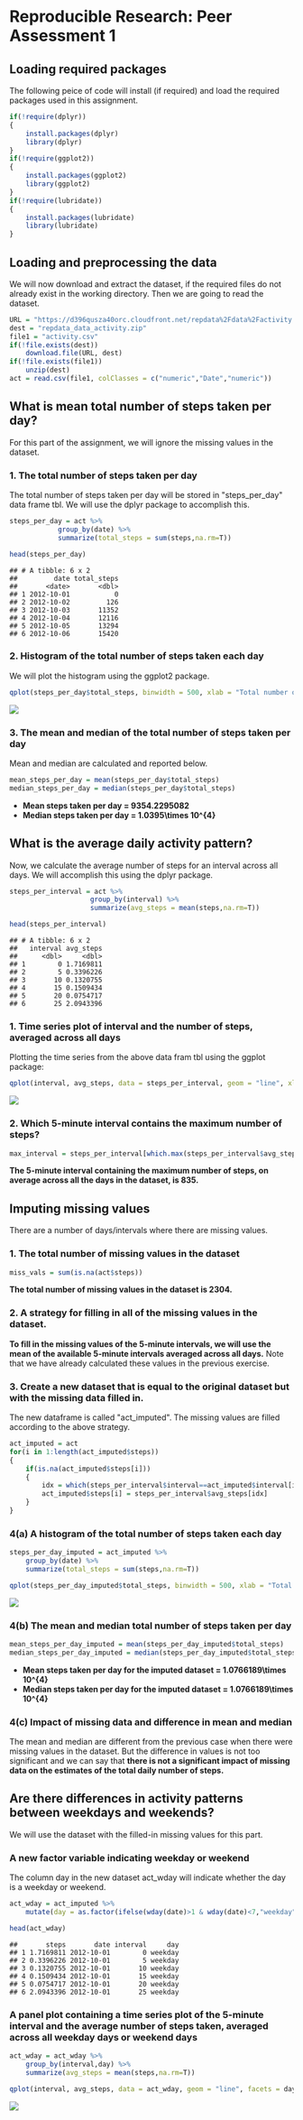# Reproducible Research: Peer Assessment 1


## Loading required packages
The following peice of code will install (if required) and load the required packages used in this assignment.

```r
if(!require(dplyr))
{    
    install.packages(dplyr)
    library(dplyr)
}
if(!require(ggplot2))
{    
    install.packages(ggplot2)
    library(ggplot2)
}
if(!require(lubridate))
{    
    install.packages(lubridate)
    library(lubridate)
}
```

## Loading and preprocessing the data
We will now download and extract the dataset, if the required files do not already exist in the working directory. Then we are going to read the dataset.

```r
URL = "https://d396qusza40orc.cloudfront.net/repdata%2Fdata%2Factivity.zip"
dest = "repdata_data_activity.zip"
file1 = "activity.csv"
if(!file.exists(dest))
    download.file(URL, dest)
if(!file.exists(file1))
    unzip(dest)
act = read.csv(file1, colClasses = c("numeric","Date","numeric"))
```

## What is mean total number of steps taken per day?
For this part of the assignment, we will ignore the missing values in the dataset.

### 1. The total number of steps taken per day
The total number of steps taken per day will be stored in "steps_per_day" data frame tbl. We will use the dplyr package to accomplish this.


```r
steps_per_day = act %>% 
            group_by(date) %>% 
            summarize(total_steps = sum(steps,na.rm=T))

head(steps_per_day)
```

```
## # A tibble: 6 x 2
##         date total_steps
##       <date>       <dbl>
## 1 2012-10-01           0
## 2 2012-10-02         126
## 3 2012-10-03       11352
## 4 2012-10-04       12116
## 5 2012-10-05       13294
## 6 2012-10-06       15420
```

### 2. Histogram of the total number of steps taken each day
We will plot the histogram using the ggplot2 package.

```r
qplot(steps_per_day$total_steps, binwidth = 500, xlab = "Total number of steps per day", ylab = "Frequency", main = "Histogram of total number of steps per day")
```

![](PA1_template_files/figure-html/unnamed-chunk-4-1.png)<!-- -->

### 3. The mean and median of the total number of steps taken per day
Mean and median are calculated and reported below.

```r
mean_steps_per_day = mean(steps_per_day$total_steps)
median_steps_per_day = median(steps_per_day$total_steps)
```

- **Mean steps taken per day = 9354.2295082**
- **Median steps taken per day = 1.0395\times 10^{4}**

## What is the average daily activity pattern?
Now, we calculate the average number of steps for an interval across all days. We will accomplish this using the dplyr package.

```r
steps_per_interval = act %>% 
                    group_by(interval) %>% 
                    summarize(avg_steps = mean(steps,na.rm=T))

head(steps_per_interval)
```

```
## # A tibble: 6 x 2
##   interval avg_steps
##      <dbl>     <dbl>
## 1        0 1.7169811
## 2        5 0.3396226
## 3       10 0.1320755
## 4       15 0.1509434
## 5       20 0.0754717
## 6       25 2.0943396
```

### 1. Time series plot of interval and the number of steps, averaged across all days
Plotting the time series from the above data fram tbl using the ggplot package:

```r
qplot(interval, avg_steps, data = steps_per_interval, geom = "line", xlab = "5-minute interval", ylab = "Average number of steps across all days", main = "Time series plot of interval and the number of steps, averaged across all days")
```

![](PA1_template_files/figure-html/unnamed-chunk-7-1.png)<!-- -->

### 2. Which 5-minute interval contains the maximum number of steps?


```r
max_interval = steps_per_interval[which.max(steps_per_interval$avg_steps),1]
```
**The 5-minute interval containing the maximum number of steps, on average across all the days in the dataset, is 835.**


## Imputing missing values
There are a number of days/intervals where there are missing values.

### 1. The total number of missing values in the dataset

```r
miss_vals = sum(is.na(act$steps))
```
**The total number of missing values in the dataset is 2304.**

### 2. A strategy for filling in all of the missing values in the dataset.
**To fill in the missing values of the 5-minute intervals, we will use the mean of the available 5-minute intervals averaged across all days.** Note that we have already calculated these values in the previous exercise.

### 3. Create a new dataset that is equal to the original dataset but with the missing data filled in.
The new dataframe is called "act_imputed". The missing values are filled according to the above strategy.

```r
act_imputed = act
for(i in 1:length(act_imputed$steps))
{
    if(is.na(act_imputed$steps[i]))
    {
        idx = which(steps_per_interval$interval==act_imputed$interval[i])
        act_imputed$steps[i] = steps_per_interval$avg_steps[idx]
    }
}
```

### 4(a) A histogram of the total number of steps taken each day

```r
steps_per_day_imputed = act_imputed %>% 
    group_by(date) %>% 
    summarize(total_steps = sum(steps,na.rm=T))

qplot(steps_per_day_imputed$total_steps, binwidth = 500, xlab = "Total number of steps per day (imputed)", ylab = "Frequency", main = "Histogram of total number of steps per day for the Imputed Dataset")
```

![](PA1_template_files/figure-html/unnamed-chunk-11-1.png)<!-- -->

### 4(b) The mean and median total number of steps taken per day

```r
mean_steps_per_day_imputed = mean(steps_per_day_imputed$total_steps)
median_steps_per_day_imputed = median(steps_per_day_imputed$total_steps)
```

- **Mean steps taken per day for the imputed dataset = 1.0766189\times 10^{4}**
- **Median steps taken per day for the imputed dataset = 1.0766189\times 10^{4}**

### 4(c) Impact of missing data and difference in mean and median
The mean and median are different from the previous case when there were missing values in the dataset. But the difference in values is not too significant and we can say that **there is not a significant impact of missing data on the estimates of the total daily number of steps.**

## Are there differences in activity patterns between weekdays and weekends?
We will use the dataset with the filled-in missing values for this part.

### A new factor variable indicating weekday or weekend
The column day in the new dataset act_wday will indicate whether the day is a weekday or weekend.

```r
act_wday = act_imputed %>% 
    mutate(day = as.factor(ifelse(wday(date)>1 & wday(date)<7,"weekday","weekend")))

head(act_wday)
```

```
##       steps       date interval     day
## 1 1.7169811 2012-10-01        0 weekday
## 2 0.3396226 2012-10-01        5 weekday
## 3 0.1320755 2012-10-01       10 weekday
## 4 0.1509434 2012-10-01       15 weekday
## 5 0.0754717 2012-10-01       20 weekday
## 6 2.0943396 2012-10-01       25 weekday
```
    
### A panel plot containing a time series plot of the 5-minute interval and the average number of steps taken, averaged across all weekday days or weekend days


```r
act_wday = act_wday %>%
    group_by(interval,day) %>% 
    summarize(avg_steps = mean(steps,na.rm=T))

qplot(interval, avg_steps, data = act_wday, geom = "line", facets = day~., xlab = "5-minute interval", ylab = "Average number of steps across all days", main = "Time series plot of interval and the number of steps, averaged across all days")
```

![](PA1_template_files/figure-html/unnamed-chunk-14-1.png)<!-- -->




